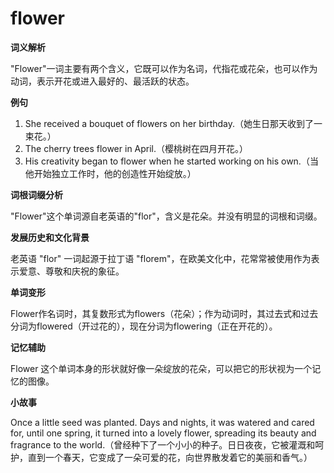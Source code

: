 # flower

**词义解析**

  

"Flower"一词主要有两个含义，它既可以作为名词，代指花或花朵，也可以作为动词，表示开花或进入最好的、最活跃的状态。

  

**例句**

  

1.  She received a bouquet of flowers on her birthday.（她生日那天收到了一束花。）
2.  The cherry trees flower in April.（樱桃树在四月开花。）
3.  His creativity began to flower when he started working on his own.（当他开始独立工作时，他的创造性开始绽放。）

  

**词根词缀分析**

  

"Flower"这个单词源自老英语的"flor"，含义是花朵。并没有明显的词根和词缀。

  

**发展历史和文化背景**

  

老英语 "flor" 一词起源于拉丁语 "florem"，在欧美文化中，花常常被使用作为表示爱意、尊敬和庆祝的象征。

  

**单词变形**

  

Flower作名词时，其复数形式为flowers（花朵）；作为动词时，其过去式和过去分词为flowered（开过花的），现在分词为flowering（正在开花的）。

  

**记忆辅助**

  

Flower 这个单词本身的形状就好像一朵绽放的花朵，可以把它的形状视为一个记忆的图像。

  

**小故事**

  

Once a little seed was planted. Days and nights, it was watered and cared for, until one spring, it turned into a lovely flower, spreading its beauty and fragrance to the world.（曾经种下了一个小小的种子。日日夜夜，它被灌溉和呵护，直到一个春天，它变成了一朵可爱的花，向世界散发着它的美丽和香气。）
